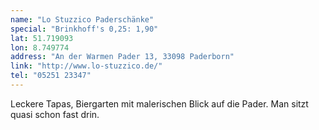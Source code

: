 ```yaml
---
name: "Lo Stuzzico Paderschänke"
special: "Brinkhoff's 0,25: 1,90"
lat: 51.719093
lon: 8.749774
address: "An der Warmen Pader 13, 33098 Paderborn"
link: "http://www.lo-stuzzico.de/"
tel: "05251 23347"
---
```

Leckere Tapas, Biergarten mit malerischen Blick auf die Pader. Man sitzt quasi schon fast drin.